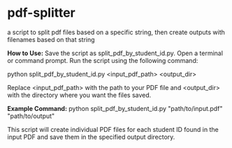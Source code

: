 # pdf-splitter
a script to split pdf files based on a specific string, then create outputs with filenames based on that string

**How to Use:**
Save the script as split_pdf_by_student_id.py.
Open a terminal or command prompt.
Run the script using the following command:

python split_pdf_by_student_id.py <input_pdf_path> <output_dir>

Replace <input_pdf_path> with the path to your PDF file and <output_dir> with the directory where you want the files saved.

**Example Command:**
python split_pdf_by_student_id.py "path/to/input.pdf" "path/to/output"

This script will create individual PDF files for each student ID found in the input PDF and save them in the specified output directory.

